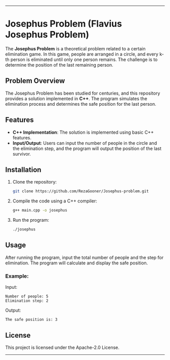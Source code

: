 
---

# Josephus Problem (Flavius Josephus Problem)

The **Josephus Problem** is a theoretical problem related to a certain elimination game. In this game, people are arranged in a circle, and every k-th person is eliminated until only one person remains. The challenge is to determine the position of the last remaining person.

## Problem Overview

The Josephus Problem has been studied for centuries, and this repository provides a solution implemented in **C++**. The program simulates the elimination process and determines the safe position for the last person.

## Features
- **C++ Implementation**: The solution is implemented using basic C++ features.
- **Input/Output**: Users can input the number of people in the circle and the elimination step, and the program will output the position of the last survivor.

## Installation

1. Clone the repository:
   ```bash
   git clone https://github.com/RezaGooner/Josephus-problem.git
   ```

2. Compile the code using a C++ compiler:
   ```bash
   g++ main.cpp -o josephus
   ```

3. Run the program:
   ```bash
   ./josephus
   ```

## Usage

After running the program, input the total number of people and the step for elimination. The program will calculate and display the safe position.

### Example:

Input:
```text
Number of people: 5
Elimination step: 2
```

Output:
```text
The safe position is: 3
```

## License

This project is licensed under the Apache-2.0 License.

---

